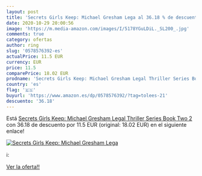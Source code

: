 ```yaml
---
layout: post
title: 'Secrets Girls Keep: Michael Gresham Lega al 36.18 % de descuento'
date: 2020-10-29 20:00:56
image: 'https://m.media-amazon.com/images/I/5178YGuLDiL._SL200_.jpg'
comments: true
category: ofertas
author: ring
slug: '0578576392-es'
actualPrice: 11.5 EUR
currency: EUR
price: 11.5
comparePrice: 18.02 EUR
prodname: 'Secrets Girls Keep: Michael Gresham Legal Thriller Series Book Two  2 '
country: 'es'
flag: '🇪🇸'
buyurl: 'https://www.amazon.es/dp/0578576392/?tag=tolees-21'
descuento: '36.18'
---
```


Está [Secrets Girls Keep: Michael Gresham Legal Thriller Series Book Two  2 ](https://www.amazon.es/dp/0578576392/?tag=tolees-21) con 36.18 de descuento por 11.5 EUR (original: 18.02 EUR) en el siguiente enlace!

[![Secrets Girls Keep: Michael Gresham Lega](https://m.media-amazon.com/images/I/5178YGuLDiL._SL200_.jpg)](https://www.amazon.es/dp/0578576392/?tag=tolees-21)

ℹ️:


[Ver la oferta!!](https://www.amazon.es/dp/0578576392/?tag=tolees-21)
